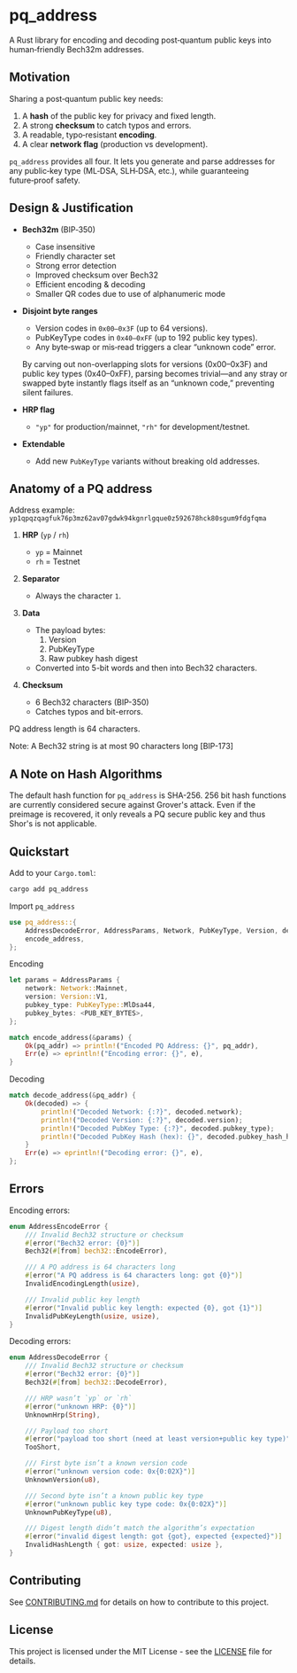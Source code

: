 # pq_address

A Rust library for encoding and decoding post‑quantum public keys into human‑friendly Bech32m addresses.

## Motivation

Sharing a post‑quantum public key needs:

1. A **hash** of the public key for privacy and fixed length.
2. A strong **checksum** to catch typos and errors.
3. A readable, typo‑resistant **encoding**.
4. A clear **network flag** (production vs development).

`pq_address` provides all four. It lets you generate and parse addresses for any public‑key type (ML‑DSA, SLH‑DSA, etc.), while guaranteeing future‑proof safety.

## Design & Justification

- **Bech32m** (BIP‑350)

  - Case insensitive
  - Friendly character set
  - Strong error detection
  - Improved checksum over Bech32
  - Efficient encoding & decoding
  - Smaller QR codes due to use of alphanumeric mode

- **Disjoint byte ranges**

  - Version codes in `0x00–0x3F` (up to 64 versions).
  - PubKeyType codes in `0x40–0xFF` (up to 192 public key types).
  - Any byte‑swap or mis‑read triggers a clear “unknown code” error.

  By carving out non-overlapping slots for versions (0x00–0x3F) and public key types (0x40–0xFF), parsing becomes trivial—and any stray or swapped byte instantly flags itself as an “unknown code,” preventing silent failures.

- **HRP flag**

  - `"yp"` for production/mainnet, `"rh"` for development/testnet.

- **Extendable**

  - Add new `PubKeyType` variants without breaking old addresses.

## Anatomy of a PQ address

Address example: `yp1qpqzqagfuk76p3mz62av07gdwk94kgnrlgque0z592678hck80sgum9fdgfqma`

1. **HRP** (`yp` / `rh`)

   - `yp` = Mainnet
   - `rh` = Testnet

2. **Separator**

   - Always the character `1`.

3. **Data**

   - The payload bytes:
     1. Version
     2. PubKeyType
     3. Raw pubkey hash digest
   - Converted into 5-bit words and then into Bech32 characters.

4. **Checksum**
   - 6 Bech32 characters (BIP-350)
   - Catches typos and bit-errors.

PQ address length is 64 characters.

Note: A Bech32 string is at most 90 characters long [BIP-173]

## A Note on Hash Algorithms

The default hash function for `pq_address` is SHA-256.
256 bit hash functions are currently considered secure against Grover's attack.
Even if the preimage is recovered, it only reveals a PQ secure public key and thus Shor's is not applicable.

## Quickstart

Add to your `Cargo.toml`:

```bash
cargo add pq_address
```

Import `pq_address`

```rust
use pq_address::{
    AddressDecodeError, AddressParams, Network, PubKeyType, Version, decode_address,
    encode_address,
};
```

Encoding

```rust
let params = AddressParams {
    network: Network::Mainnet,
    version: Version::V1,
    pubkey_type: PubKeyType::MlDsa44,
    pubkey_bytes: <PUB_KEY_BYTES>,
};

match encode_address(&params) {
    Ok(pq_addr) => println!("Encoded PQ Address: {}", pq_addr),
    Err(e) => eprintln!("Encoding error: {}", e),
}
```

Decoding

```rust
match decode_address(&pq_addr) {
    Ok(decoded) => {
        println!("Decoded Network: {:?}", decoded.network);
        println!("Decoded Version: {:?}", decoded.version);
        println!("Decoded PubKey Type: {:?}", decoded.pubkey_type);
        println!("Decoded PubKey Hash (hex): {}", decoded.pubkey_hash_hex());
    }
    Err(e) => eprintln!("Decoding error: {}", e),
};
```

## Errors

Encoding errors:

```rust
enum AddressEncodeError {
    /// Invalid Bech32 structure or checksum
    #[error("Bech32 error: {0}")]
    Bech32(#[from] bech32::EncodeError),

    /// A PQ address is 64 characters long
    #[error("A PQ address is 64 characters long: got {0}")]
    InvalidEncodingLength(usize),

    /// Invalid public key length
    #[error("Invalid public key length: expected {0}, got {1}")]
    InvalidPubKeyLength(usize, usize),
}
```

Decoding errors:

```rust
enum AddressDecodeError {
    /// Invalid Bech32 structure or checksum
    #[error("Bech32 error: {0}")]
    Bech32(#[from] bech32::DecodeError),

    /// HRP wasn’t `yp` or `rh`
    #[error("unknown HRP: {0}")]
    UnknownHrp(String),

    /// Payload too short
    #[error("payload too short (need at least version+public key type)")]
    TooShort,

    /// First byte isn’t a known version code
    #[error("unknown version code: 0x{0:02X}")]
    UnknownVersion(u8),

    /// Second byte isn’t a known public key type
    #[error("unknown public key type code: 0x{0:02X}")]
    UnknownPubKeyType(u8),

    /// Digest length didn’t match the algorithm’s expectation
    #[error("invalid digest length: got {got}, expected {expected}")]
    InvalidHashLength { got: usize, expected: usize },
}
```

## Contributing

See [CONTRIBUTING.md](CONTRIBUTING.md) for details on how to contribute to this project.

## License

This project is licensed under the MIT License - see the [LICENSE](LICENSE) file for details.
